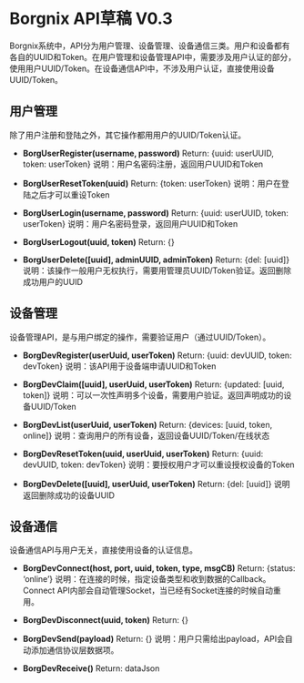 Borgnix API草稿 V0.3
===================

Borgnix系统中，API分为用户管理、设备管理、设备通信三类。用户和设备都有各自的UUID和Token。在用户管理和设备管理API中，需要涉及用户认证的部分，使用用户UUID/Token。在设备通信API中，不涉及用户认证，直接使用设备UUID/Token。

用户管理
------------
除了用户注册和登陆之外，其它操作都用用户的UUID/Token认证。

- **BorgUserRegister(username, password)**
Return: {uuid: userUUID, token: userToken}
说明：用户名密码注册，返回用户UUID和Token

- **BorgUserResetToken(uuid)**
Return: {token: userToken}
说明：用户在登陆之后才可以重设Token

- **BorgUserLogin(username, password)**
Return: {uuid: userUUID, token: userToken}
说明：用户名密码登录，返回用户UUID和Token

- **BorgUserLogout(uuid, token)**
Return: {}

- **BorgUserDelete([uuid], adminUUID, adminToken)**
Return: {del: [uuid]}
说明：该操作一般用户无权执行，需要用管理员UUID/Token验证。返回删除成功用户的UUID

设备管理
------------
设备管理API，是与用户绑定的操作，需要验证用户（通过UUID/Token）。

- **BorgDevRegister(userUuid, userToken)**
Return: {uuid: devUUID, token: devToken}
说明：该API用于设备端申请UUID和Token 

- **BorgDevClaim([uuid], userUuid, userToken)**
Return: {updated: [uuid, token]}
说明：可以一次性声明多个设备，需要用户验证。返回声明成功的设备UUID/Token

- **BorgDevList(userUuid, userToken)**
Return: {devices: [uuid, token, online]}
说明：查询用户的所有设备，返回设备UUID/Token/在线状态

- **BorgDevResetToken(uuid, userUuid, userToken)**
Return: {uuid: devUUID, token: devToken}
说明：要授权用户才可以重设授权设备的Token

- **BorgDevDelete([uuid], userUuid, userToken)**
Return: {del: [uuid]}
说明返回删除成功的设备UUID

设备通信
------------

设备通信API与用户无关，直接使用设备的认证信息。

- **BorgDevConnect(host, port, uuid, token, type, msgCB)**
Return: {status: ‘online’}
说明：在连接的时候，指定设备类型和收到数据的Callback。Connect API内部会自动管理Socket，当已经有Socket连接的时候自动重用。

- **BorgDevDisconnect(uuid, token)**
Return: {}

- **BorgDevSend(payload)**
Return: {}
说明：用户只需给出payload，API会自动添加通信协议层数据项。

- **BorgDevReceive()**
Return: dataJson
